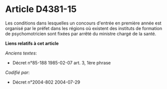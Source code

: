 # Article D4381-15

Les conditions dans lesquelles un concours d'entrée en première année est organisé par le préfet dans les régions où existent
des instituts de formation de psychomotricien sont fixées par arrêté du ministre chargé de la santé.

**Liens relatifs à cet article**

_Anciens textes_:

  - Décret n°85-188 1985-02-07 art. 3, 1ère phrase

_Codifié par_:

  - Décret n°2004-802 2004-07-29

